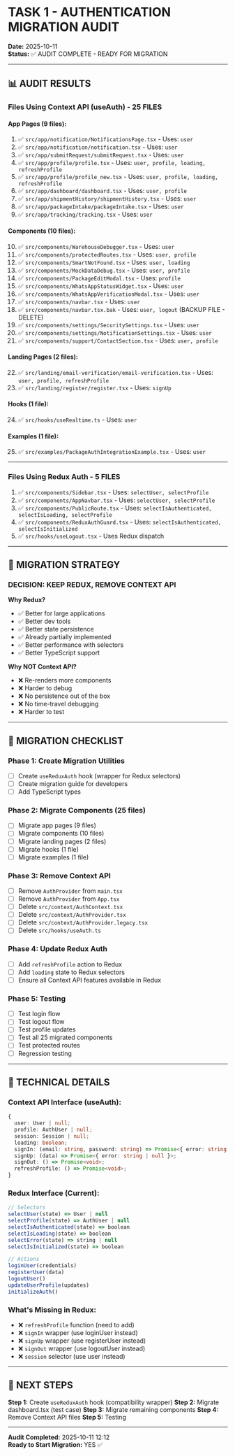 # TASK 1 - AUTHENTICATION MIGRATION AUDIT

**Date:** 2025-10-11  
**Status:** ✅ AUDIT COMPLETE - READY FOR MIGRATION

---

## 📊 AUDIT RESULTS

### **Files Using Context API (useAuth) - 25 FILES**

#### **App Pages (9 files):**
1. ✅ `src/app/notification/NotificationsPage.tsx` - Uses: `user`
2. ✅ `src/app/notification/notification.tsx` - Uses: `user`
3. ✅ `src/app/submitRequest/submitRequest.tsx` - Uses: `user`
4. ✅ `src/app/profile/profile.tsx` - Uses: `user, profile, loading, refreshProfile`
5. ✅ `src/app/profile/profile_new.tsx` - Uses: `user, profile, loading, refreshProfile`
6. ✅ `src/app/dashboard/dashboard.tsx` - Uses: `user, profile`
7. ✅ `src/app/shipmentHistory/shipmentHistory.tsx` - Uses: `user`
8. ✅ `src/app/packageIntake/packageIntake.tsx` - Uses: `user`
9. ✅ `src/app/tracking/tracking.tsx` - Uses: `user`

#### **Components (10 files):**
10. ✅ `src/components/WarehouseDebugger.tsx` - Uses: `user`
11. ✅ `src/components/protectedRoutes.tsx` - Uses: `user, profile`
12. ✅ `src/components/SmartNotFound.tsx` - Uses: `user, loading`
13. ✅ `src/components/MockDataDebug.tsx` - Uses: `user, profile`
14. ✅ `src/components/PackageEditModal.tsx` - Uses: `profile`
15. ✅ `src/components/WhatsAppStatusWidget.tsx` - Uses: `user`
16. ✅ `src/components/WhatsAppVerificationModal.tsx` - Uses: `user`
17. ✅ `src/components/navbar.tsx` - Uses: `user`
18. ✅ `src/components/navbar.tsx.bak` - Uses: `user, logout` (BACKUP FILE - DELETE)
19. ✅ `src/components/settings/SecuritySettings.tsx` - Uses: `user`
20. ✅ `src/components/settings/NotificationSettings.tsx` - Uses: `user`
21. ✅ `src/components/support/ContactSection.tsx` - Uses: `user, profile`

#### **Landing Pages (2 files):**
22. ✅ `src/landing/email-verification/email-verification.tsx` - Uses: `user, profile, refreshProfile`
23. ✅ `src/landing/register/register.tsx` - Uses: `signUp`

#### **Hooks (1 file):**
24. ✅ `src/hooks/useRealtime.ts` - Uses: `user`

#### **Examples (1 file):**
25. ✅ `src/examples/PackageAuthIntegrationExample.tsx` - Uses: `user`

---

### **Files Using Redux Auth - 5 FILES**

1. ✅ `src/components/Sidebar.tsx` - Uses: `selectUser, selectProfile`
2. ✅ `src/components/AppNavbar.tsx` - Uses: `selectUser, selectProfile`
3. ✅ `src/components/PublicRoute.tsx` - Uses: `selectIsAuthenticated, selectIsLoading, selectProfile`
4. ✅ `src/components/ReduxAuthGuard.tsx` - Uses: `selectIsAuthenticated, selectIsInitialized`
5. ✅ `src/hooks/useLogout.tsx` - Uses Redux dispatch

---

## 🎯 MIGRATION STRATEGY

### **DECISION: KEEP REDUX, REMOVE CONTEXT API**

**Why Redux?**
- ✅ Better for large applications
- ✅ Better dev tools
- ✅ Better state persistence
- ✅ Already partially implemented
- ✅ Better performance with selectors
- ✅ Better TypeScript support

**Why NOT Context API?**
- ❌ Re-renders more components
- ❌ Harder to debug
- ❌ No persistence out of the box
- ❌ No time-travel debugging
- ❌ Harder to test

---

## 📝 MIGRATION CHECKLIST

### **Phase 1: Create Migration Utilities**
- [ ] Create `useReduxAuth` hook (wrapper for Redux selectors)
- [ ] Create migration guide for developers
- [ ] Add TypeScript types

### **Phase 2: Migrate Components (25 files)**
- [ ] Migrate app pages (9 files)
- [ ] Migrate components (10 files)
- [ ] Migrate landing pages (2 files)
- [ ] Migrate hooks (1 file)
- [ ] Migrate examples (1 file)

### **Phase 3: Remove Context API**
- [ ] Remove `AuthProvider` from `main.tsx`
- [ ] Remove `AuthProvider` from `App.tsx`
- [ ] Delete `src/context/AuthContext.tsx`
- [ ] Delete `src/context/AuthProvider.tsx`
- [ ] Delete `src/context/AuthProvider.legacy.tsx`
- [ ] Delete `src/hooks/useAuth.ts`

### **Phase 4: Update Redux Auth**
- [ ] Add `refreshProfile` action to Redux
- [ ] Add `loading` state to Redux selectors
- [ ] Ensure all Context API features available in Redux

### **Phase 5: Testing**
- [ ] Test login flow
- [ ] Test logout flow
- [ ] Test profile updates
- [ ] Test all 25 migrated components
- [ ] Test protected routes
- [ ] Regression testing

---

## 🔧 TECHNICAL DETAILS

### **Context API Interface (useAuth):**
```typescript
{
  user: User | null;
  profile: AuthUser | null;
  session: Session | null;
  loading: boolean;
  signIn: (email: string, password: string) => Promise<{ error: string | null }>;
  signUp: (data) => Promise<{ error: string | null }>;
  signOut: () => Promise<void>;
  refreshProfile: () => Promise<void>;
}
```

### **Redux Interface (Current):**
```typescript
// Selectors
selectUser(state) => User | null
selectProfile(state) => AuthUser | null
selectIsAuthenticated(state) => boolean
selectIsLoading(state) => boolean
selectError(state) => string | null
selectIsInitialized(state) => boolean

// Actions
loginUser(credentials)
registerUser(data)
logoutUser()
updateUserProfile(updates)
initializeAuth()
```

### **What's Missing in Redux:**
- ❌ `refreshProfile` function (need to add)
- ❌ `signIn` wrapper (use loginUser instead)
- ❌ `signUp` wrapper (use registerUser instead)
- ❌ `signOut` wrapper (use logoutUser instead)
- ❌ `session` selector (use user instead)

---

## 🚀 NEXT STEPS

**Step 1:** Create `useReduxAuth` hook (compatibility wrapper)
**Step 2:** Migrate dashboard.tsx (test case)
**Step 3:** Migrate remaining components
**Step 4:** Remove Context API files
**Step 5:** Testing

---

**Audit Completed:** 2025-10-11 12:12  
**Ready to Start Migration:** YES ✅
